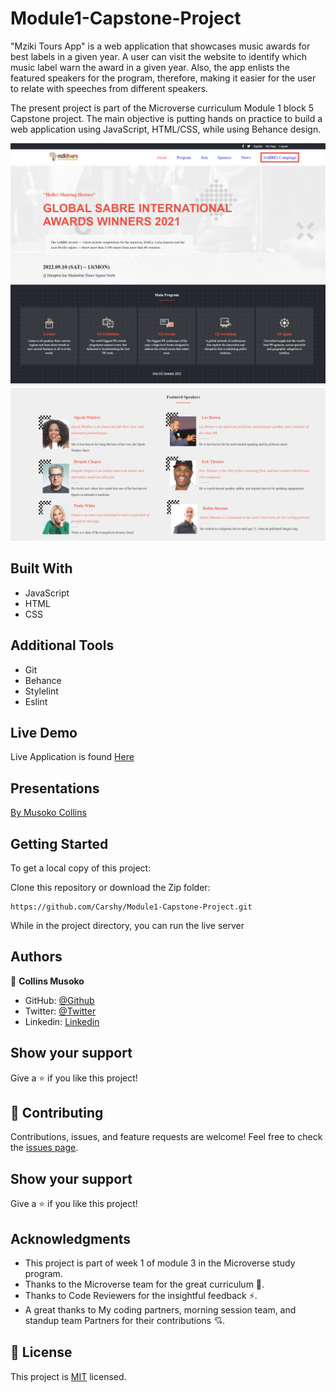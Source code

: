 # Module1-Capstone-Project

"Mziki Tours App" is a web application that showcases music awards for best labels in a given year. A user can visit the website to identify which music label warn the award in a given year. Also, the app enlists the featured speakers for the program, therefore, making it easier for the user to relate with speeches from different speakers.

The present project is part of the Microverse curriculum Module 1 block 5 Capstone project. The main objective is putting hands on practice to build a web application using JavaScript, HTML/CSS, while using Behance design.

![screenshot](templates/images/photo1.PNG)
![screenshot](templates/images/photo3.PNG)
![screenshot](templates/images/photo2.PNG)

## Built With
* JavaScript
* HTML
* CSS

## Additional Tools

* Git
* Behance
* Stylelint
* Eslint

## Live Demo 

Live Application is found [Here](https://carshy.github.io/Module1-Capstone-Project/)

## Presentations

[By Musoko Collins](https://www.loom.com/share/5f825eca31794c6ba5bf3033514690f0)

## Getting Started

To get a local copy of this project:

Clone this repository or download the Zip folder:
```
https://github.com/Carshy/Module1-Capstone-Project.git
```
 
While in the project directory, you can run the live server

## Authors

👤 **Collins Musoko**

- GitHub: [@Github](https://github.com/Carshy)
- Twitter: [@Twitter](https://twitter.com/CarshyCollins)
- Linkedin: [Linkedin](https://www.linkedin.com/in/collins-musoko-864881120/)

## Show your support

Give a ⭐️ if you like this project!

## 🤝 Contributing

Contributions, issues, and feature requests are welcome!
Feel free to check the [issues page](https://github.com/Carshy/Module1-Capstone-Project/issues).

## Show your support

Give a ⭐️ if you like this project!

## Acknowledgments

- This project is part of week 1 of module 3 in the Microverse study program.
- Thanks to the Microverse team for the great curriculum 🙌.
- Thanks to Code Reviewers for the insightful feedback ⚡.
- A great thanks to My coding partners, morning session team, and standup team Partners for their contributions 💘.

## 📝 License

This project is [MIT](https://github.com/Carshy/readme-template/blob/master/MIT.md) licensed.